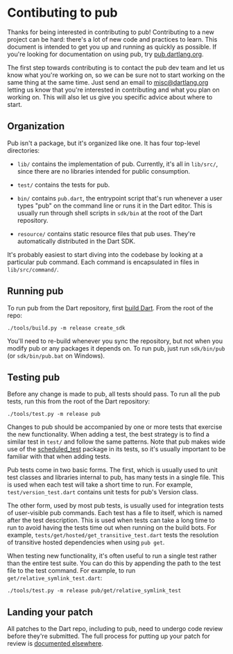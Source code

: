 # Contibuting to pub

Thanks for being interested in contributing to pub! Contributing to a new
project can be hard: there's a lot of new code and practices to learn. This
document is intended to get you up and running as quickly as possible. If you're
looking for documentation on using pub, try
[pub.dartlang.org](http://pub.dartlang.org/doc).

The first step towards contributing is to contact the pub dev team and let us
know what you're working on, so we can be sure not to start working on the same
thing at the same time. Just send an email to [misc@dartlang.org] letting us
know that you're interested in contributing and what you plan on working on.
This will also let us give you specific advice about where to start.

[misc@dartlang.org]: mailto:misc@dartlang.org

## Organization

Pub isn't a package, but it's organized like one. It has four top-level
directories:

* `lib/` contains the implementation of pub. Currently, it's all in `lib/src/`,
  since there are no libraries intended for public consumption.

* `test/` contains the tests for pub.

* `bin/` contains `pub.dart`, the entrypoint script that's run whenever a user
  types "pub" on the command line or runs it in the Dart editor. This is usually
  run through shell scripts in `sdk/bin` at the root of the Dart repository.

* `resource/` contains static resource files that pub uses. They're
  automatically distributed in the Dart SDK.

It's probably easiest to start diving into the codebase by looking at a
particular pub command. Each command is encapsulated in files in
`lib/src/command/`.

## Running pub

To run pub from the Dart repository, first [build Dart][building]. From the root
of the repo:

    ./tools/build.py -m release create_sdk

You'll need to re-build whenever you sync the repository, but not when you
modify pub or any packages it depends on. To run pub, just run `sdk/bin/pub` (or
`sdk/bin/pub.bat` on Windows).

[building]: https://code.google.com/p/dart/wiki/Building

## Testing pub

Before any change is made to pub, all tests should pass. To run all the pub
tests, run this from the root of the Dart repository:

    ./tools/test.py -m release pub

Changes to pub should be accompanied by one or more tests that exercise the new
functionality. When adding a test, the best strategy is to find a similar test
in `test/` and follow the same patterns. Note that pub makes wide use of the
[scheduled_test] package in its tests, so it's usually important to be familiar
with that when adding tests.

[scheduled_test]: http://pub.dartlang.org/packages/scheduled_test

Pub tests come in two basic forms. The first, which is usually used to unit test
classes and libraries internal to pub, has many tests in a single file. This is
used when each test will take a short time to run. For example,
`test/version_test.dart` contains unit tests for pub's Version class.

The other form, used by most pub tests, is usually used for integration tests of
user-visible pub commands. Each test has a file to itself, which is named after
the test description. This is used when tests can take a long time to run to
avoid having the tests time out when running on the build bots. For example,
`tests/get/hosted/get_transitive_test.dart` tests the resolution of transitive
hosted dependencies when using `pub get`.

When testing new functionality, it's often useful to run a single test rather
than the entire test suite. You can do this by appending the path to the test
file to the test command. For example, to run `get/relative_symlink_test.dart`:

    ./tools/test.py -m release pub/get/relative_symlink_test

## Landing your patch

All patches to the Dart repo, including to pub, need to undergo code review
before they're submitted. The full process for putting up your patch for review
is [documented elsewhere][contributing].

[contributing]: https://code.google.com/p/dart/wiki/Contributing
